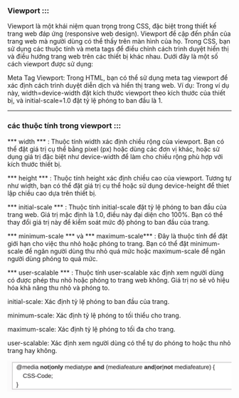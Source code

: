 ### Viewport :::

Viewport là một khái niệm quan trọng trong CSS, đặc biệt trong thiết kế trang web đáp ứng (responsive web design). Viewport đề cập đến phần của trang web mà người dùng có thể thấy trên màn hình của họ. Trong CSS, bạn sử dụng các thuộc tính và meta tags để điều chỉnh cách trình duyệt hiển thị và điều hướng trang web trên các thiết bị khác nhau. Dưới đây là một số cách viewport được sử dụng:

Meta Tag Viewport: Trong HTML, bạn có thể sử dụng meta tag viewport để xác định cách trình duyệt diễn dịch và hiển thị trang web. Ví dụ:
<meta name="viewport" content="width=device-width, initial-scale=1.0">
Trong ví dụ này, width=device-width đặt kích thước viewport theo kích thước của thiết bị, và initial-scale=1.0 đặt tỷ lệ phóng to ban đầu là 1.

--------------------------------------------------------
### các thuộc tính trong viewport :::

*** width *** : Thuộc tính width xác định chiều rộng của viewport. Bạn có thể đặt giá trị cụ thể bằng pixel (px) hoặc dùng các đơn vị khác, hoặc sử dụng giá trị đặc biệt như device-width để làm cho chiều rộng phù hợp với kích thước thiết bị.

*** height *** : Thuộc tính height xác định chiều cao của viewport. Tương tự như width, bạn có thể đặt giá trị cụ thể hoặc sử dụng device-height để thiet lập chiều cao dựa trên thiết bị.

*** initial-scale *** : Thuộc tính initial-scale đặt tỷ lệ phóng to ban đầu của trang web. Giá trị mặc định là 1.0, điều này đại diện cho 100%. Bạn có thể thay đổi giá trị này để kiểm soát mức độ phóng to ban đầu của trang.

*** minimum-scale ***  và *** maximum-scale*** :
Đây là thuộc tính để đặt giới hạn cho việc thu nhỏ hoặc phóng to trang. Bạn có thể đặt minimum-scale để ngăn người dùng thu nhỏ quá mức hoặc maximum-scale để ngăn người dùng phóng to quá mức.

*** user-scalable *** : Thuộc tính user-scalable xác định xem người dùng có được phép thu nhỏ hoặc phóng to trang web không. Giá trị no sẽ vô hiệu hóa khả năng thu nhỏ và phóng to.

initial-scale: Xác định tỷ lệ phóng to ban đầu của trang.

minimum-scale: Xác định tỷ lệ phóng to tối thiểu cho trang.

maximum-scale: Xác định tỷ lệ phóng to tối đa cho trang.

user-scalable: Xác định xem người dùng có thể tự do phóng to hoặc thu nhỏ trang hay không.

![Alt text](image.png)